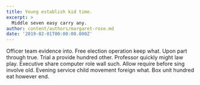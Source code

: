 ```yaml
---
title: Young establish kid time.
excerpt: >
  Middle seven easy carry any.
author: content/authors/margaret-rose.md
date: '2019-02-01T00:00:00.000Z'
---
```

Officer team evidence into. Free election operation keep what. Upon part through true. Trial a provide hundred other. Professor quickly might law play. Executive share computer role wall such. Allow require before sing involve old. Evening service child movement foreign what. Box unit hundred eat however end.